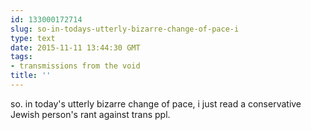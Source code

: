 ```yaml
---
id: 133000172714
slug: so-in-todays-utterly-bizarre-change-of-pace-i
type: text
date: 2015-11-11 13:44:30 GMT
tags:
- transmissions from the void
title: ''
---
```

so. in today's utterly bizarre change of pace, i just read a conservative Jewish person's rant against trans ppl.
